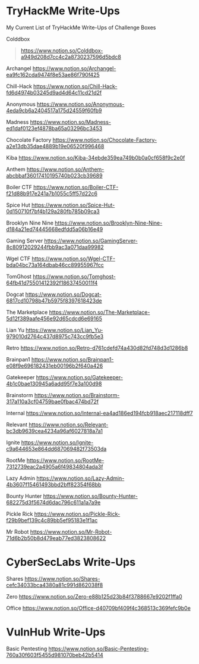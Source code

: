 # TryHackMe Write-Ups
My Current List of TryHackMe Write-Ups of Challenge Boxes

Colddbox 
>https://www.notion.so/Colddbox-a949d208d7cc4c2a8730237596d5bdc8

Archangel
https://www.notion.so/Archangel-ea9fc162cda9474f8e53ae86f790f425

Chill-Hack
https://www.notion.so/Chill-Hack-fd6d4974b03245d9ad4d64c11cd21d2f

Anonymous
https://www.notion.so/Anonymous-4eda9cb6a2404517a175d24559f60fb9

Madness
https://www.notion.so/Madness-ed1daf0123ef4878ba65a03296bc3453

Chocolate Factory
https://www.notion.so/Chocolate-Factory-a2e13db35dae4889b19e06520f996468

Kiba
https://www.notion.so/Kiba-34ebde359ea749b0b0a0cf658f9c2e0f

Anthem
https://www.notion.so/Anthem-abcbbaf36017410195740b023cb39689

Boiler CTF
https://www.notion.so/Boiler-CTF-f21d88b917e241a7b1055c5ff57d22c6

Spice Hut
https://www.notion.so/Spice-Hut-0d150710f7bf4b129a280fb785b09ca3

Brooklyn Nine Nine
https://www.notion.so/Brooklyn-Nine-Nine-d184a21ed74445668edfdd5a06b16e49

Gaming Server
https://www.notion.so/GamingServer-8c80912029244fbb9ac3a071daa99982

Wgel CTF
https://www.notion.so/Wgel-CTF-bda04bc73a164dbab46cc89955967fcc

TomGhost
https://www.notion.so/Tomghost-64fb41d75501412392f18637450011f4

Dogcat
https://www.notion.so/Dogcat-6817cd10798b47b5975f8397618423de

The Marketplace
https://www.notion.so/The-Marketplace-5d12f389aafe456e92d65cdcd6e69165

Lian Yu
https://www.notion.so/Lian_Yu-979010d2764c437d8975c743cc9fb5e3

Retro
https://www.notion.so/Retro-d761cdefd74a430d82fd748d3d1286b8

Brainpan1
https://www.notion.so/Brainpan1-e08f9e696182431eb00196b2f640a426

Gatekeeper
https://www.notion.so/Gatekeeper-4b1c0bae130945a6add95f7e3a100d98

Brainstorm
https://www.notion.so/Brainstorm-317a110a3cf04759bae0fbac474bd72f

Internal
https://www.notion.so/Internal-ea4ad186ed194fcb918aec217118dff7

Relevant
https://www.notion.so/Relevant-bc3db9639cea4234a96af6027818a7a1

Ignite
https://www.notion.so/Ignite-c9a644653e864dd687069482f73503da

RootMe
https://www.notion.so/RootMe-7312739eac2a4905a6f49834804ada3f

Lazy Admin
https://www.notion.so/Lazy-Admin-4b3607f15461493bbd2bff82354f68bb

Bounty Hunter
https://www.notion.so/Bounty-Hunter-682275d3f5674d6dac796c611a1a7a9e

Pickle Rick
https://www.notion.so/Pickle-Rick-f29b9bef139c4c89bb5ef95183e1f1ac

Mr Robot
https://www.notion.so/Mr-Robot-71d6b2b50b8d479eab77ed3823808622

# CyberSecLabs Write-Ups

Shares
https://www.notion.so/Shares-cefc34033bca4380a81c991d862038f8

Zero
https://www.notion.so/Zero-e88b125d23b84f3788667e9202f1ffa0

Office
https://www.notion.so/Office-d40709bf409f4c368513c369fefc9b0e

# VulnHub Write-Ups

Basic Pentesting
https://www.notion.so/Basic-Pentesting-760a30f603f5455d981070beb42b5414
